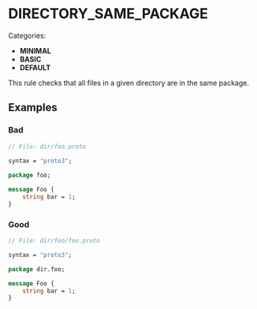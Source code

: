 # DIRECTORY_SAME_PACKAGE

Categories:
- **MINIMAL**
- **BASIC**
- **DEFAULT**

This rule checks that all files in a given directory are in the same package.

## Examples

### Bad

```proto
// File: dir/foo.proto

syntax = "proto3";
   
package foo;

message Foo {
    string bar = 1;
}
```

### Good

```proto
// File: dir/foo/foo.proto

syntax = "proto3";

package dir.foo;

message Foo {
    string bar = 1;
}
```
